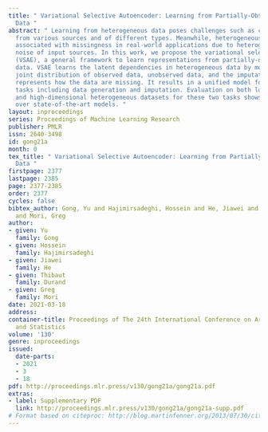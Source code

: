 ```yaml
---
title: " Variational Selective Autoencoder: Learning from Partially-Observed Heterogeneous
  Data "
abstract: " Learning from heterogeneous data poses challenges such as combining data
  from various sources and of different types. Meanwhile, heterogeneous data are often
  associated with missingness in real-world applications due to heterogeneity and
  noise of input sources. In this work, we propose the variational selective autoencoder
  (VSAE), a general framework to learn representations from partially-observed heterogeneous
  data. VSAE learns the latent dependencies in heterogeneous data by modeling the
  joint distribution of observed data, unobserved data, and the imputation mask which
  represents how the data are missing. It results in a unified model for various downstream
  tasks including data generation and imputation. Evaluation on both low-dimensional
  and high-dimensional heterogeneous datasets for these two tasks shows improvement
  over state-of-the-art models. "
layout: inproceedings
series: Proceedings of Machine Learning Research
publisher: PMLR
issn: 2640-3498
id: gong21a
month: 0
tex_title: " Variational Selective Autoencoder: Learning from Partially-Observed Heterogeneous
  Data "
firstpage: 2377
lastpage: 2385
page: 2377-2385
order: 2377
cycles: false
bibtex_author: Gong, Yu and Hajimirsadeghi, Hossein and He, Jiawei and Durand, Thibaut
  and Mori, Greg
author:
- given: Yu
  family: Gong
- given: Hossein
  family: Hajimirsadeghi
- given: Jiawei
  family: He
- given: Thibaut
  family: Durand
- given: Greg
  family: Mori
date: 2021-03-18
address:
container-title: Proceedings of The 24th International Conference on Artificial Intelligence
  and Statistics
volume: '130'
genre: inproceedings
issued:
  date-parts:
  - 2021
  - 3
  - 18
pdf: http://proceedings.mlr.press/v130/gong21a/gong21a.pdf
extras:
- label: Supplementary PDF
  link: http://proceedings.mlr.press/v130/gong21a/gong21a-supp.pdf
# Format based on citeproc: http://blog.martinfenner.org/2013/07/30/citeproc-yaml-for-bibliographies/
---
```

